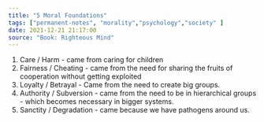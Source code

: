 ```yaml
---
title: "5 Moral Foundations"
tags: ["permanent-notes", "morality","psychology","society" ]
date: 2021-12-21 21:17:00
source: "Book: Righteous Mind"
---
```


1. Care / Harm - came from caring for children
2. Fairness / Cheating - came from the need for sharing the fruits of cooperation without getting exploited
3. Loyalty / Betrayal - Came from the need to create big groups.
4. Authority / Subversion - came from the need to be in hierarchical groups - which becomes necessary in bigger systems.
5. Sanctity / Degradation - came because we have pathogens around us.


